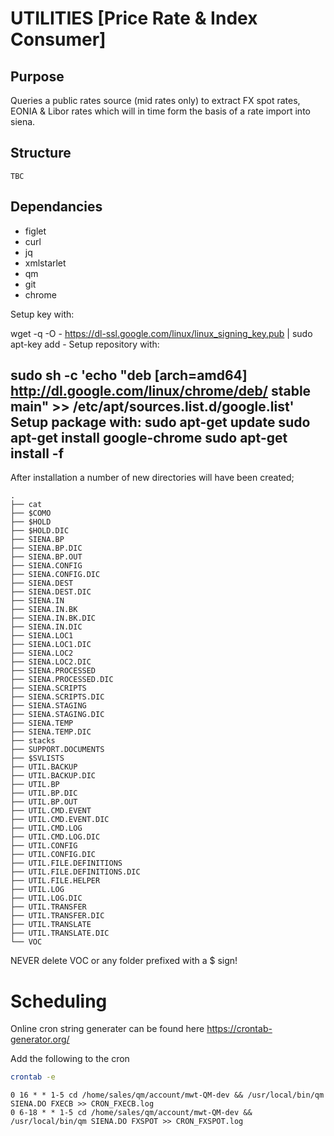 # UTILITIES [Price Rate & Index Consumer]
## Purpose
Queries a public rates source (mid rates only) to extract FX spot rates, EONIA & Libor rates which will in time form the basis of a rate import into siena.


## Structure
```
TBC
```

## Dependancies
* figlet
* curl
* jq
* xmlstarlet
* qm
* git
* chrome


Setup key with:

wget -q -O - https://dl-ssl.google.com/linux/linux_signing_key.pub | sudo apt-key add -
Setup repository with:

sudo sh -c 'echo "deb [arch=amd64] http://dl.google.com/linux/chrome/deb/ stable main" >> /etc/apt/sources.list.d/google.list'
Setup package with:
sudo apt-get update
sudo apt-get install google-chrome
sudo apt-get install -f
---

After installation a number of new directories will have been created;
``` ls
.
├── cat
├── $COMO
├── $HOLD
├── $HOLD.DIC
├── SIENA.BP
├── SIENA.BP.DIC
├── SIENA.BP.OUT
├── SIENA.CONFIG
├── SIENA.CONFIG.DIC
├── SIENA.DEST
├── SIENA.DEST.DIC
├── SIENA.IN
├── SIENA.IN.BK
├── SIENA.IN.BK.DIC
├── SIENA.IN.DIC
├── SIENA.LOC1
├── SIENA.LOC1.DIC
├── SIENA.LOC2
├── SIENA.LOC2.DIC
├── SIENA.PROCESSED
├── SIENA.PROCESSED.DIC
├── SIENA.SCRIPTS
├── SIENA.SCRIPTS.DIC
├── SIENA.STAGING
├── SIENA.STAGING.DIC
├── SIENA.TEMP
├── SIENA.TEMP.DIC
├── stacks
├── SUPPORT.DOCUMENTS
├── $SVLISTS
├── UTIL.BACKUP
├── UTIL.BACKUP.DIC
├── UTIL.BP
├── UTIL.BP.DIC
├── UTIL.BP.OUT
├── UTIL.CMD.EVENT
├── UTIL.CMD.EVENT.DIC
├── UTIL.CMD.LOG
├── UTIL.CMD.LOG.DIC
├── UTIL.CONFIG
├── UTIL.CONFIG.DIC
├── UTIL.FILE.DEFINITIONS
├── UTIL.FILE.DEFINITIONS.DIC
├── UTIL.FILE.HELPER
├── UTIL.LOG
├── UTIL.LOG.DIC
├── UTIL.TRANSFER
├── UTIL.TRANSFER.DIC
├── UTIL.TRANSLATE
├── UTIL.TRANSLATE.DIC
└── VOC
```
NEVER delete VOC or any folder prefixed with a $ sign!
# Scheduling
Online cron string generater can be found here https://crontab-generator.org/

Add the following to the cron

``` bash
crontab -e
```

``` cron
0 16 * * 1-5 cd /home/sales/qm/account/mwt-QM-dev && /usr/local/bin/qm SIENA.DO FXECB >> CRON_FXECB.log
0 6-18 * * 1-5 cd /home/sales/qm/account/mwt-QM-dev && /usr/local/bin/qm SIENA.DO FXSPOT >> CRON_FXSPOT.log
```
